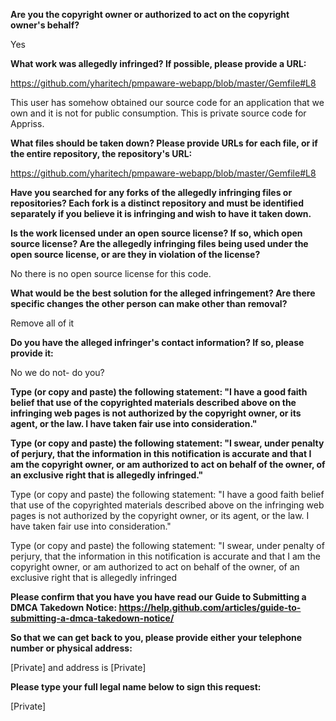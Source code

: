__Are you the copyright owner or authorized to act on the copyright owner's behalf?__

Yes

__What work was allegedly infringed? If possible, please provide a URL:__

https://github.com/yharitech/pmpaware-webapp/blob/master/Gemfile#L8 

This user has somehow obtained our source code for an application that we own and it is not for public consumption. This is private source code for Appriss.

__What files should be taken down? Please provide URLs for each file, or if the entire repository, the repository's URL:__

https://github.com/yharitech/pmpaware-webapp/blob/master/Gemfile#L8

__Have you searched for any forks of the allegedly infringing files or repositories? Each fork is a distinct repository and must be identified separately if you believe it is infringing and wish to have it taken down.__

__Is the work licensed under an open source license? If so, which open source license? Are the allegedly infringing files being used under the open source license, or are they in violation of the license?__

No there is no open source license for this code.

__What would be the best solution for the alleged infringement? Are there specific changes the other person can make other than removal?__

Remove all of it

__Do you have the alleged infringer's contact information? If so, please provide it:__

No we do not- do you?

__Type (or copy and paste) the following statement: "I have a good faith belief that use of the copyrighted materials described above on the infringing web pages is not authorized by the copyright owner, or its agent, or the law. I have taken fair use into consideration."__

__Type (or copy and paste) the following statement: "I swear, under penalty of perjury, that the information in this notification is accurate and that I am the copyright owner, or am authorized to act on behalf of the owner, of an exclusive right that is allegedly infringed."__

Type (or copy and paste) the following statement: "I have a good faith belief that use of the copyrighted materials described above on the infringing web pages is not authorized by the copyright owner, or its agent, or the law. I have taken fair use into consideration."

Type (or copy and paste) the following statement: "I swear, under penalty of perjury, that the information in this notification is accurate and that I am the copyright owner, or am authorized to act on behalf of the owner, of an exclusive right that is allegedly infringed

__Please confirm that you have you have read our Guide to Submitting a DMCA Takedown Notice: https://help.github.com/articles/guide-to-submitting-a-dmca-takedown-notice/__

__So that we can get back to you, please provide either your telephone number or physical address:__

[Private] and address is [Private]

__Please type your full legal name below to sign this request:__

[Private]
